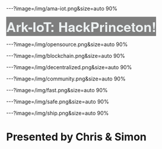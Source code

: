 ---?image=/img/ama-iot.png&size=auto 90%

<span style="margin-top: 0px; font-family: Helvetica Neue; font-weight: bold; background-color: rgba(0,0,0, 0.5); color: #ecf0f1; font-size: 36px;"><span>Ark-IoT: HackPrinceton</span>!

---?image=/img/opensource.png&size=auto 90%


---?image=/img/blockchain.png&size=auto 90%


---?image=/img/decentralized.png&size=auto 90%


---?image=/img/community.png&size=auto 90%


---?image=/img/fast.png&size=auto 90%


---?image=/img/safe.png&size=auto 90%


---?image=/img/ship.png&size=auto 90%


# Presented by Chris & Simon
